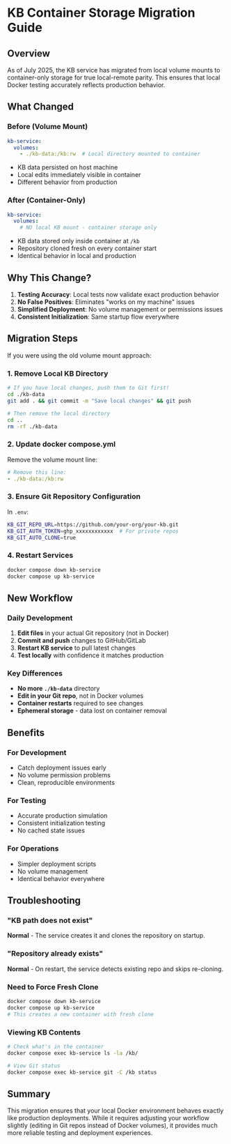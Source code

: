 # KB Container Storage Migration Guide

## Overview

As of July 2025, the KB service has migrated from local volume mounts to container-only storage for true local-remote parity. This ensures that local Docker testing accurately reflects production behavior.

## What Changed

### Before (Volume Mount)
```yaml
kb-service:
  volumes:
    - ./kb-data:/kb:rw  # Local directory mounted to container
```
- KB data persisted on host machine
- Local edits immediately visible in container
- Different behavior from production

### After (Container-Only)
```yaml
kb-service:
  volumes:
    # NO local KB mount - container storage only
```
- KB data stored only inside container at `/kb`
- Repository cloned fresh on every container start
- Identical behavior in local and production

## Why This Change?

1. **Testing Accuracy**: Local tests now validate exact production behavior
2. **No False Positives**: Eliminates "works on my machine" issues
3. **Simplified Deployment**: No volume management or permissions issues
4. **Consistent Initialization**: Same startup flow everywhere

## Migration Steps

If you were using the old volume mount approach:

### 1. Remove Local KB Directory
```bash
# If you have local changes, push them to Git first!
cd ./kb-data
git add . && git commit -m "Save local changes" && git push

# Then remove the local directory
cd ..
rm -rf ./kb-data
```

### 2. Update docker compose.yml
Remove the volume mount line:
```yaml
# Remove this line:
- ./kb-data:/kb:rw
```

### 3. Ensure Git Repository Configuration
In `.env`:
```bash
KB_GIT_REPO_URL=https://github.com/your-org/your-kb.git
KB_GIT_AUTH_TOKEN=ghp_xxxxxxxxxxxx  # For private repos
KB_GIT_AUTO_CLONE=true
```

### 4. Restart Services
```bash
docker compose down kb-service
docker compose up kb-service
```

## New Workflow

### Daily Development
1. **Edit files** in your actual Git repository (not in Docker)
2. **Commit and push** changes to GitHub/GitLab
3. **Restart KB service** to pull latest changes
4. **Test locally** with confidence it matches production

### Key Differences
- **No more `./kb-data`** directory
- **Edit in your Git repo**, not in Docker volumes
- **Container restarts** required to see changes
- **Ephemeral storage** - data lost on container removal

## Benefits

### For Development
- Catch deployment issues early
- No volume permission problems
- Clean, reproducible environments

### For Testing
- Accurate production simulation
- Consistent initialization testing
- No cached state issues

### For Operations
- Simpler deployment scripts
- No volume management
- Identical behavior everywhere

## Troubleshooting

### "KB path does not exist"
**Normal** - The service creates it and clones the repository on startup.

### "Repository already exists"
**Normal** - On restart, the service detects existing repo and skips re-cloning.

### Need to Force Fresh Clone
```bash
docker compose down kb-service
docker compose up kb-service
# This creates a new container with fresh clone
```

### Viewing KB Contents
```bash
# Check what's in the container
docker compose exec kb-service ls -la /kb/

# View Git status
docker compose exec kb-service git -C /kb status
```

## Summary

This migration ensures that your local Docker environment behaves exactly like production deployments. While it requires adjusting your workflow slightly (editing in Git repos instead of Docker volumes), it provides much more reliable testing and deployment experiences.